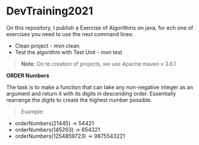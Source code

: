 # DevTraining2021

On this repository, I publish a Exercise of Algorithms on java, for ech one of exercises you need to use the next 
command lines:

* Clean project - mvn clean
* Test the algorithm with Test Unit - mvn test

> **Note:** On te creation of projects, we use Apache maven v 3.6.1

**ORDER Numbers**

The task is to make a function that can take any non-negative integer as an argument and return it with its digits in descending order. Essentially rearrange the digits to create the highest number possible.

> Example:

* orderNumbers(21445) -> 54421
* orderNumbers(145263) -> 654321
* orderNumbers(1254859723) -> 9875543221


